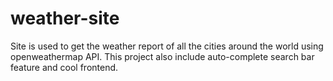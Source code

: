 # weather-site
Site is used to get the weather report of all the cities around the world using openweathermap API. This project also include auto-complete search bar feature and cool frontend.
